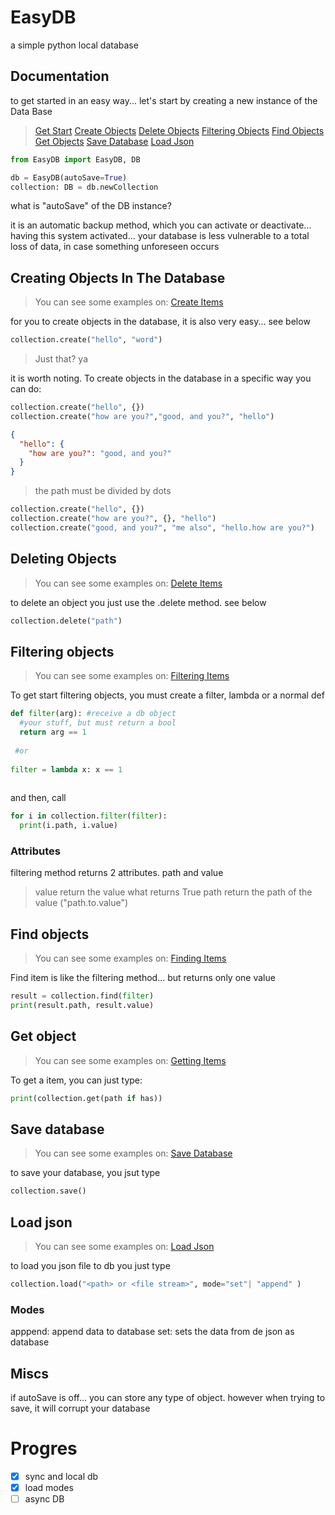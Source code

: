 # EasyDB
a simple python local database

## Documentation
to get started in an easy way... let's start by creating a new instance of the Data Base
> [Get Start](https://github.com/einaidev/EasyDB#documentation)
> [Create Objects](https://github.com/einaidev/EasyDB#creating-objects-in-the-database)
> [Delete Objects](https://github.com/einaidev/EasyDB#deleting-objects)
> [Filtering Objects](https://github.com/einaidev/EasyDB#filtering-objects)
> [Find Objects](https://github.com/einaidev/EasyDB#find-objects)
> [Get Objects](https://github.com/einaidev/EasyDB#get-object)
> [Save Database](https://github.com/einaidev/EasyDB#save-database)
> [Load Json](https://github.com/einaidev/EasyDB#load-json)

```py
from EasyDB import EasyDB, DB

db = EasyDB(autoSave=True)
collection: DB = db.newCollection
```

what is "autoSave" of the DB instance?

it is an automatic backup method, which you can activate or deactivate... having this system activated... your database is less vulnerable to a total loss
of data, in case something unforeseen occurs

## Creating Objects In The Database
> You can see some examples on: [Create Items](https://github.com/einaidev/EasyDB/blob/main/examples/createItem.py)

for you to create objects in the database, it is also very easy... see below
```py
collection.create("hello", "word")
```
>Just that? ya

it is worth noting. To create objects in the database in a specific way you can do:

```py
collection.create("hello", {})
collection.create("how are you?","good, and you?", "hello")
```
```json
{
  "hello": {
    "how are you?": "good, and you?"
  }
}
```
> the path must be divided by dots

```py
collection.create("hello", {})
collection.create("how are you?", {}, "hello")
collection.create("good, and you?", "me also", "hello.how are you?")
```
## Deleting Objects
> You can see some examples on: [Delete Items](https://github.com/einaidev/EasyDB/blob/main/examples/deleteItem.py)

to delete an object you just use the .delete method. see below
```py
collection.delete("path")
```
## Filtering objects
> You can see some examples on: [Filtering Items](https://github.com/einaidev/EasyDB/blob/main/examples/filterItem.py)

To get start filtering objects, you must create a filter, lambda or a normal def
```py
def filter(arg): #receive a db object
  #your stuff, but must return a bool
  return arg == 1
  
 #or
 
filter = lambda x: x == 1
 
```
 and then, call 
```py
for i in collection.filter(filter):
  print(i.path, i.value)
```
### Attributes
filtering method returns 2 attributes. path and value
> value return the value what returns True
> path return the path of the value ("path.to.value")

## Find objects
> You can see some examples on: [Finding Items](https://github.com/einaidev/EasyDB/blob/main/examples/findItem.py)

Find item is like the filtering method... but returns only one value

```py
result = collection.find(filter)
print(result.path, result.value)
```

## Get object
> You can see some examples on: [Getting Items](https://github.com/einaidev/EasyDB/blob/main/examples/getItem.py)

To get a item, you can just type:
```py
print(collection.get(path if has))
```

## Save database
> You can see some examples on: [Save Database](https://github.com/einaidev/EasyDB/blob/main/examples/saveDatabase.py)

to save your database, you jsut type
```py
collection.save()
```

## Load json
> You can see some examples on: [Load Json](https://github.com/einaidev/EasyDB/blob/main/examples/loadJson.py)

to load you json file to db you just type
```py
collection.load("<path> or <file stream>", mode="set"| "append" )
```
### Modes
apppend: append data to database
set: sets the data from de json as database 

## Miscs
if autoSave is off... you can store any type of object.
however when trying to save, it will corrupt your database

# Progres
- [x] sync and local db
- [x] load modes
- [ ] async DB